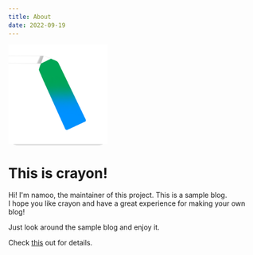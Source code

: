 ```yaml
---
title: About
date: 2022-09-19
---
```


<div style="display: inline-block; background: #DDDDDD; border-radius: 20px;">
  <img src="crayon.png" alt="" width="200px">
</div>

# This is crayon!

Hi! I'm namoo, the maintainer of this project. This is a sample blog.  
I hope you like crayon and have a great experience for making your own blog!

Just look around the sample blog and enjoy it.

Check [this](https://github.com/gdsc-ys/crayon) out for details.
